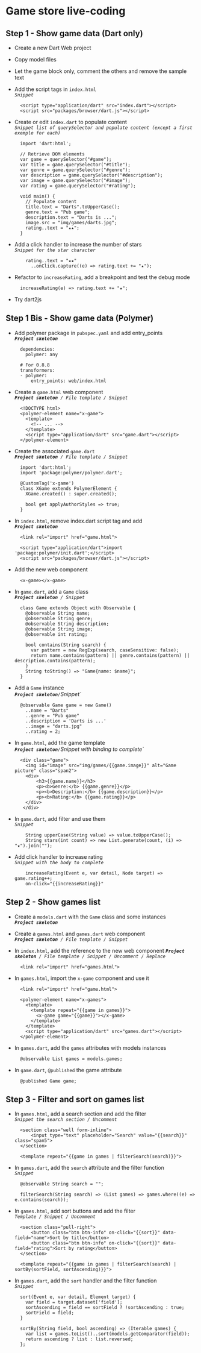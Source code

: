 Game store live-coding
======================

Step 1 - Show game data (Dart only)
------
- Create a new Dart Web project
- Copy model files
- Let the game block only, comment the others and remove the sample text
- Add the script tags in `index.html`  
  _`Snippet`_

        <script type="application/dart" src="index.dart"></script>
        <script src="packages/browser/dart.js"></script>
- Create or edit `index.dart` to populate content  
  _`Snippet list of querySelector and populate content (except a first exemple for each)`_

        import 'dart:html';
        
        // Retrieve DOM elements
        var game = querySelector("#game");
        var title = game.querySelector("#title");
        var genre = game.querySelector("#genre");
        var description = game.querySelector("#description");
        var image = game.querySelector("#image");
        var rating = game.querySelector("#rating");
        
        void main() {
          // Populate content
          title.text = "Darts".toUpperCase();
          genre.text = "Pub game";
          description.text = "Darts is ...";
          image.src = "img/games/darts.jpg";
          rating..text = "★★";
        }
- Add a click handler to increase the number of stars  
   _`Snippet for the star character`_

          rating..text = "★★"
            ..onClick.capture((e) => rating.text += "★");
- Refactor to `increaseRating`, add a breakpoint and test the debug mode

        increaseRating(e) => rating.text += "★";
- Try dart2js

Step 1 Bis - Show game data (Polymer)
----------
- Add polymer package in `pubspec.yaml` and add entry_points  
   _**`Project skeleton`**_

        dependencies:
          polymer: any
        
        # For 0.8.8
        transformers:
        - polymer:
            entry_points: web/index.html
- Create a `game.html` web component  
   _**`Project skeleton`**` / File template / Snippet`_

        <!DOCTYPE html>
        <polymer-element name="x-game">
          <template>
            <!-- ... -->
          </template>
          <script type="application/dart" src="game.dart"></script>
        </polymer-element>
- Create the associated `game.dart`  
   _**`Project skeleton`**` / File template / Snippet`_

        import 'dart:html';
        import 'package:polymer/polymer.dart';

        @CustomTag('x-game')
        class XGame extends PolymerElement {
          XGame.created() : super.created();

          bool get applyAuthorStyles => true;
        }
- In `index.html`, remove index.dart script tag and add  
   _**`Project skeleton`**_

        <link rel="import" href="game.html">
        
        <script type="application/dart">import 'package:polymer/init.dart';</script>
        <script src="packages/browser/dart.js"></script>
- Add the new web component

        <x-game></x-game>
- In `game.dart`, add a `Game` class  
   _**`Project skeleton`**` / Snippet`_

        class Game extends Object with Observable {
          @observable String name;
          @observable String genre;
          @observable String description;
          @observable String image;
          @observable int rating;
          
          bool contains(String search) {
            var pattern = new RegExp(search, caseSensitive: false);
            return name.contains(pattern) || genre.contains(pattern) || description.contains(pattern);
          }
          String toString() => "Game{name: $name}";
        }
- Add a `Game` instance  
   _**`Project skeleton`**` / `Snippet`_

        @observable Game game = new Game()
          ..name = "Darts"
          ..genre = "Pub game"
          ..description = 'Darts is ...'
          ..image = "darts.jpg"
          ..rating = 2;
- In `game.html`, add the game template  
   _**`Project skeleton`**` / `Snippet with binding to complete`_

        <div class="game">
          <img id="image" src="img/games/{{game.image}}" alt="Game picture" class="span2">
          <div>
              <h3>{{game.name}}</h3>
              <p><b>Genre:</b> {{game.genre}}</p>
              <p><b>Description:</b> {{game.description}}</p>
              <p><b>Rating:</b> {{game.rating}}</p>
          </div>
         </div>
- In `game.dart`, add filter and use them  
   _`Snippet`_

          String upperCase(String value) => value.toUpperCase();
          String stars(int count) => new List.generate(count, (i) => "★").join("");

- Add click handler to increase rating  
   _`Snippet with the body to complete`_

          increaseRating(Event e, var detail, Node target) => game.rating++;
          on-click="{{increaseRating}}"
          
Step 2 - Show games list
------
- Create a `models.dart` with the `Game` class and some instances  
   _**`Project skeleton`**_
- Create a `games.html` and `games.dart` web component   
   _**`Project skeleton`**` / File template / Snippet`_
- In `index.html`, add the reference to the new web component
   _**`Project skeleton`**` / File template / Snippet / Uncomment / Replace`_

        <link rel="import" href="games.html">
- In `games.html`, import the `x-game` component and use it

        <link rel="import" href="game.html">

        <polymer-element name="x-games">
          <template>
            <template repeat="{{game in games}}">
              <x-game game="{{game}}"></x-game>
            </template>
          </template>
          <script type="application/dart" src="games.dart"></script>
        </polymer-element>
- In `games.dart`, add the `games` attributes with models instances

        @observable List games = models.games;
- In `game.dart`, `@published` the game attribute

        @published Game game;

Step 3 - Filter and sort on games list
------
- In `games.html`, add a search section and add the filter  
   _`Snippet the search section / Uncomment`_
 
        <section class="well form-inline">
            <input type="text" placeholder="Search" value="{{search}}" class="span5">
        </section>

        <template repeat="{{game in games | filterSearch(search)}}">
- In `games.dart`, add the `search` attribute and the filter function  
   _`Snippet`_

        @observable String search = "";
        
        filterSearch(String search) => (List games) => games.where((e) => e.contains(search));
- In `games.html`, add sort buttons and add the filter  
   _`Template / Snippet / Uncomment`_

        <section class="pull-right">
            <button class="btn btn-info" on-click="{{sort}}" data-field="name">Sort by title</button>
            <button class="btn btn-info" on-click="{{sort}}" data-field="rating">Sort by rating</button>
        </section>
    
        <template repeat="{{game in games | filterSearch(search) | sortBy(sortField, sortAscending)}}">

- In `games.dart`, add the `sort` handler and the filter function  
   _`Snippet`_

        sort(Event e, var detail, Element target) {
          var field = target.dataset['field'];
          sortAscending = field == sortField ? !sortAscending : true;
          sortField = field;
        }
      
        sortBy(String field, bool ascending) => (Iterable games) {
          var list = games.toList()..sort(models.getComparator(field));
          return ascending ? list : list.reversed;
        };
        